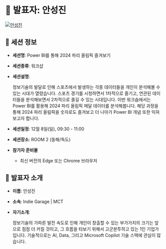 # 🎤 발표자: 안성진

<div class="container">
    <div class="row justify-content-center">
        <div class="col-md-4 profile mb-4 text-center">
            <a href="#" target="_self"><img src="/images/speakers/sungjinahn.jpg" alt="안성진" class="img-fluid" /></a>
        </div>
    </div>
</div>

## 🔎 세션 정보

- **세션명**: Power BI를 통해 2024 파리 올림픽 즐겨보기
- **세션종류**: 워크샵
- **세션설명**:

  정보기술의 발달로 인해 스포츠에서 발생하는 각종 데이터들을 개인이 분석해볼 수 있는 시대가 열렸습니다. 스포츠 경기를 시청하면서 1차적으로 즐기고, 연관된 데이터들을 분석해보면서 2차적으로 즐길 수 있는 시대입니다. 이번 워크숍에서는 Power BI를 활용해 2024 파리 올림픽 메달 데이터를 분석해봅니다. 해당 과정을 통해 2024 파리 올림픽을 숫자로도 즐겨보고 더 나아가 Power BI 개념 또한 익혀보고자 합니다.

- **세션일정**: 12월 8일(일), 09:30 - 11:00
- **세션장소**: ROOM 2 (동해/독도)
- **참가자 준비물**

  - 최신 버전의 Edge 또는 Chrome 브라우저

## 📜 발표자 소개

- **이름**: 안성진
- **소속**: Indie Garage | MCT
- **자기소개**:

  정보기술의 가파른 발전 속도로 인해 개인이 창출할 수 있는 부가가치의 크기는 앞으로 점점 더 커질 것이고, 그 흐름을 타보기 위해서 고군분투하고 있는 1인 기업가입니다. 기술적으로는 AI, Data, 그리고 Microsoft Copilot 기술 스택에 관심이 많습니다.